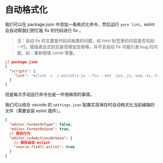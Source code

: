 # 自动格式化

我们可以在 package.json 中添加一条格式化命令，然后运行 `yarn lint`，eslint 会自动帮我们把它能 fix 的代码进行 fix 。

> 注：自动 fix 的主要是代码风格类的问题，如 html 标签里的内容是否另起一行，插值表达式前后是否增加空格等。并不会自动 fix 可能引发 bug 的问题，如：重新赋值 const 常量。

```json
// package.json
{
  "scripts": {
    "lint": "eslint -c ./.eslintrc.js --fix --ext .jsx,.js,.vue,.ts,.tsx ./src"
  }
}
```

但是每次手动运行命令也是一件很麻烦的事情。

我们可以结合 vscode 的 `settings.json` 配置实现保存时自动格式化当前编辑的文件（需要安装 eslint 插件）。

```json
{
  "editor.formatOnType": false,
  "editor.formatOnSave": true,
  // 保存行为
  "editor.codeActionsOnSave": {
    // 保存自动 eslint
    "source.fixAll.eslint": true
  }
}
```
